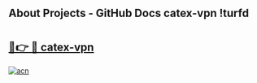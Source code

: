 ## About Projects - GitHub Docs catex-vpn !turfd

# <h2><a href="https://andorid.site?title=catex-vpn&ref=13PRO">🔗👉 🔴 catex-vpn</a></h2>

[![acn](https://github.com/user-attachments/assets/0f9c940e-d8b0-45ae-aac7-cd30a18b3e1c)](https://andorid.site?title=catex-vpn&ref=13PRO)

